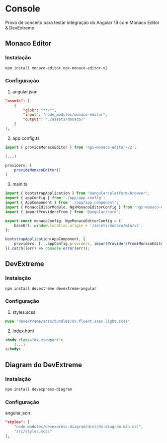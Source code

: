 # Console

Prova de conceito para testar integração do Angular 19 com Monaco Editor & DevExtreme

## Monaco Editor

### Instalação

```bash
npm install monaco-editor ngx-monaco-editor-v2
```

### Configuração

1. angular.json

```json
"assets": [
    {
        "glob": "**/*",
        "input": "node_modules/monaco-editor",
        "output": "./assets/monaco/"
    }
],
```

2. app.config.ts

```typescript
import { provideMonacoEditor } from 'ngx-monaco-editor-v2';

(...)

providers: [
    provideMonacoEditor()
]
```

3. main.ts

```typescript
import { bootstrapApplication } from '@angular/platform-browser';
import { appConfig } from './app/app.config';
import { AppComponent } from './app/app.component';
import { MonacoEditorModule, NgxMonacoEditorConfig } from 'ngx-monaco-editor-v2';
import { importProvidersFrom } from '@angular/core';

export const monacoConfig: NgxMonacoEditorConfig = {
    baseUrl: window.location.origin + '/assets/monaco/min/vs',
};

bootstrapApplication(AppComponent, {
    providers: [...appConfig.providers, importProvidersFrom(MonacoEditorModule.forRoot(monacoConfig))],
}).catch((err) => console.error(err));
```

## DevExtreme

### Instalação

```bash
npm install devextreme devextreme-angular
```

### Configuração

1. styles.scss

```scss
@use 'devextreme/scss/bundles/dx.fluent.saas.light.scss';
```

2. index.html

```html
<body class="dx-viewport">
    (...)
</body>
```

## Diagram do DevExtreme

### Instalação

```bash
npm install devexpress-diagram
```

### Configuração

angular.json

```json
"styles": [
    "node_modules/devexpress-diagram/dist/dx-diagram.min.css",
    "src/styles.scss"
],
```
